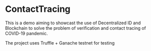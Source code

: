 # ContactTracing

This is a demo aiming to showcast the use of Decentralized ID and Blockchain to solve the problem of verification and contact tracing of COVID-19 pandemic.

The project uses Truffle + Ganache testnet for testing
